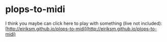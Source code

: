 # plops-to-midi

I think you maybe can click here to play with something (live not included): [http://eiriksm.github.io/plops-to-midi](http://eiriksm.github.io/plops-to-midi)
